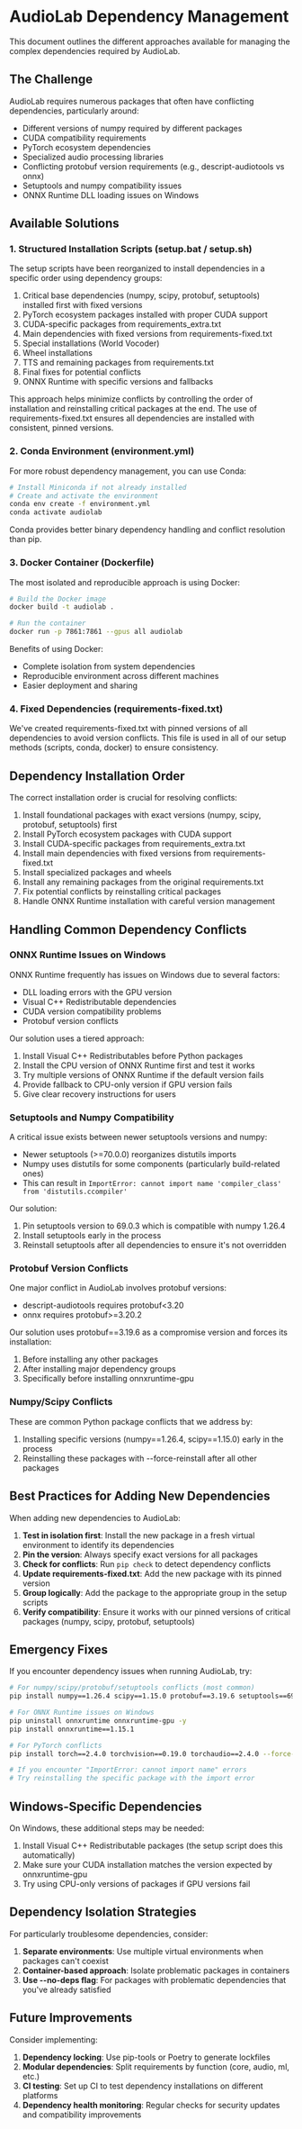 # AudioLab Dependency Management

This document outlines the different approaches available for managing the complex dependencies required by AudioLab.

## The Challenge

AudioLab requires numerous packages that often have conflicting dependencies, particularly around:
- Different versions of numpy required by different packages
- CUDA compatibility requirements
- PyTorch ecosystem dependencies
- Specialized audio processing libraries
- Conflicting protobuf version requirements (e.g., descript-audiotools vs onnx)
- Setuptools and numpy compatibility issues
- ONNX Runtime DLL loading issues on Windows

## Available Solutions

### 1. Structured Installation Scripts (setup.bat / setup.sh)

The setup scripts have been reorganized to install dependencies in a specific order using dependency groups:

1. Critical base dependencies (numpy, scipy, protobuf, setuptools) installed first with fixed versions
2. PyTorch ecosystem packages installed with proper CUDA support
3. CUDA-specific packages from requirements_extra.txt
4. Main dependencies with fixed versions from requirements-fixed.txt
5. Special installations (World Vocoder)
6. Wheel installations
7. TTS and remaining packages from requirements.txt
8. Final fixes for potential conflicts
9. ONNX Runtime with specific versions and fallbacks

This approach helps minimize conflicts by controlling the order of installation and reinstalling critical packages at the end. The use of requirements-fixed.txt ensures all dependencies are installed with consistent, pinned versions.

### 2. Conda Environment (environment.yml)

For more robust dependency management, you can use Conda:

```bash
# Install Miniconda if not already installed
# Create and activate the environment
conda env create -f environment.yml
conda activate audiolab
```

Conda provides better binary dependency handling and conflict resolution than pip.

### 3. Docker Container (Dockerfile)

The most isolated and reproducible approach is using Docker:

```bash
# Build the Docker image
docker build -t audiolab .

# Run the container
docker run -p 7861:7861 --gpus all audiolab
```

Benefits of using Docker:
- Complete isolation from system dependencies
- Reproducible environment across different machines
- Easier deployment and sharing

### 4. Fixed Dependencies (requirements-fixed.txt)

We've created requirements-fixed.txt with pinned versions of all dependencies to avoid version conflicts. This file is used in all of our setup methods (scripts, conda, docker) to ensure consistency.

## Dependency Installation Order

The correct installation order is crucial for resolving conflicts:

1. Install foundational packages with exact versions (numpy, scipy, protobuf, setuptools) first
2. Install PyTorch ecosystem packages with CUDA support
3. Install CUDA-specific packages from requirements_extra.txt
4. Install main dependencies with fixed versions from requirements-fixed.txt
5. Install specialized packages and wheels
6. Install any remaining packages from the original requirements.txt
7. Fix potential conflicts by reinstalling critical packages
8. Handle ONNX Runtime installation with careful version management

## Handling Common Dependency Conflicts

### ONNX Runtime Issues on Windows

ONNX Runtime frequently has issues on Windows due to several factors:
- DLL loading errors with the GPU version
- Visual C++ Redistributable dependencies
- CUDA version compatibility problems
- Protobuf version conflicts

Our solution uses a tiered approach:
1. Install Visual C++ Redistributables before Python packages
2. Install the CPU version of ONNX Runtime first and test it works
3. Try multiple versions of ONNX Runtime if the default version fails
4. Provide fallback to CPU-only version if GPU version fails
5. Give clear recovery instructions for users

### Setuptools and Numpy Compatibility

A critical issue exists between newer setuptools versions and numpy:
- Newer setuptools (>=70.0.0) reorganizes distutils imports
- Numpy uses distutils for some components (particularly build-related ones)
- This can result in `ImportError: cannot import name 'compiler_class' from 'distutils.ccompiler'`

Our solution:
1. Pin setuptools version to 69.0.3 which is compatible with numpy 1.26.4
2. Install setuptools early in the process
3. Reinstall setuptools after all dependencies to ensure it's not overridden

### Protobuf Version Conflicts

One major conflict in AudioLab involves protobuf versions:
- descript-audiotools requires protobuf<3.20
- onnx requires protobuf>=3.20.2

Our solution uses protobuf==3.19.6 as a compromise version and forces its installation:
1. Before installing any other packages
2. After installing major dependency groups
3. Specifically before installing onnxruntime-gpu

### Numpy/Scipy Conflicts

These are common Python package conflicts that we address by:
1. Installing specific versions (numpy==1.26.4, scipy==1.15.0) early in the process
2. Reinstalling these packages with --force-reinstall after all other packages

## Best Practices for Adding New Dependencies

When adding new dependencies to AudioLab:

1. **Test in isolation first**: Install the new package in a fresh virtual environment to identify its dependencies
2. **Pin the version**: Always specify exact versions for all packages
3. **Check for conflicts**: Run `pip check` to detect dependency conflicts
4. **Update requirements-fixed.txt**: Add the new package with its pinned version
5. **Group logically**: Add the package to the appropriate group in the setup scripts
6. **Verify compatibility**: Ensure it works with our pinned versions of critical packages (numpy, scipy, protobuf, setuptools)

## Emergency Fixes

If you encounter dependency issues when running AudioLab, try:

```bash
# For numpy/scipy/protobuf/setuptools conflicts (most common)
pip install numpy==1.26.4 scipy==1.15.0 protobuf==3.19.6 setuptools==69.0.3 --force-reinstall

# For ONNX Runtime issues on Windows
pip uninstall onnxruntime onnxruntime-gpu -y
pip install onnxruntime==1.15.1

# For PyTorch conflicts
pip install torch==2.4.0 torchvision==0.19.0 torchaudio==2.4.0 --force-reinstall

# If you encounter "ImportError: cannot import name" errors
# Try reinstalling the specific package with the import error
```

## Windows-Specific Dependencies

On Windows, these additional steps may be needed:
1. Install Visual C++ Redistributable packages (the setup script does this automatically)
2. Make sure your CUDA installation matches the version expected by onnxruntime-gpu
3. Try using CPU-only versions of packages if GPU versions fail

## Dependency Isolation Strategies

For particularly troublesome dependencies, consider:

1. **Separate environments**: Use multiple virtual environments when packages can't coexist
2. **Container-based approach**: Isolate problematic packages in containers
3. **Use --no-deps flag**: For packages with problematic dependencies that you've already satisfied

## Future Improvements

Consider implementing:
1. **Dependency locking**: Use pip-tools or Poetry to generate lockfiles
2. **Modular dependencies**: Split requirements by function (core, audio, ml, etc.)
3. **CI testing**: Set up CI to test dependency installations on different platforms
4. **Dependency health monitoring**: Regular checks for security updates and compatibility improvements 